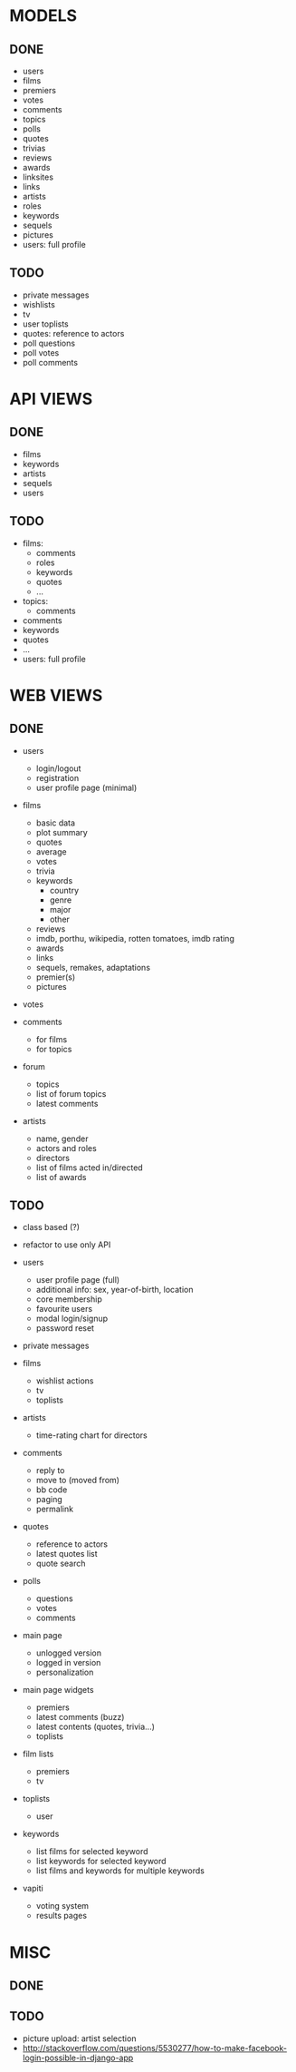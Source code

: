 # MODELS

## DONE

- users
- films
- premiers
- votes
- comments
- topics
- polls
- quotes
- trivias
- reviews
- awards
- linksites
- links
- artists
- roles
- keywords
- sequels
- pictures
- users: full profile


## TODO

- private messages
- wishlists
- tv
- user toplists
- quotes: reference to actors
- poll questions
- poll votes
- poll comments



# API VIEWS

## DONE

- films
- keywords
- artists
- sequels
- users


## TODO

- films:
    - comments
    - roles
    - keywords
    - quotes
    - ...
- topics:
    - comments
- comments
- keywords
- quotes
- ...
- users: full profile


# WEB VIEWS

## DONE

- users
    - login/logout
    - registration
    - user profile page (minimal)

- films
    - basic data
    - plot summary
    - quotes
    - average
    - votes
    - trivia
    - keywords
        - country
        - genre
        - major
        - other
    - reviews
    - imdb, porthu, wikipedia, rotten tomatoes, imdb rating
    - awards
    - links
    - sequels, remakes, adaptations
    - premier(s)
    - pictures

- votes

- comments
    - for films
    - for topics

- forum
    - topics
    - list of forum topics
    - latest comments

- artists
    - name, gender
    - actors and roles
    - directors
    - list of films acted in/directed
    - list of awards


## TODO

- class based (?)
- refactor to use only API

- users
    - user profile page (full)
    - additional info: sex, year-of-birth, location
    - core membership
    - favourite users
    - modal login/signup
    - password reset

- private messages

- films
    - wishlist actions
    - tv
    - toplists

- artists
    - time-rating chart for directors

- comments
    - reply to
    - move to (moved from)
    - bb code
    - paging
    - permalink

- quotes
    - reference to actors
    - latest quotes list
    - quote search

- polls
    - questions
    - votes
    - comments

- main page
    - unlogged version
    - logged in version
    - personalization

- main page widgets
    - premiers
    - latest comments (buzz)
    - latest contents (quotes, trivia...)
    - toplists

- film lists
    - premiers
    - tv

- toplists
    - user

- keywords
    - list films for selected keyword
    - list keywords for selected keyword
    - list films and keywords for multiple keywords

- vapiti
    - voting system
    - results pages



# MISC

## DONE

## TODO

- picture upload: artist selection
- http://stackoverflow.com/questions/5530277/how-to-make-facebook-login-possible-in-django-app
